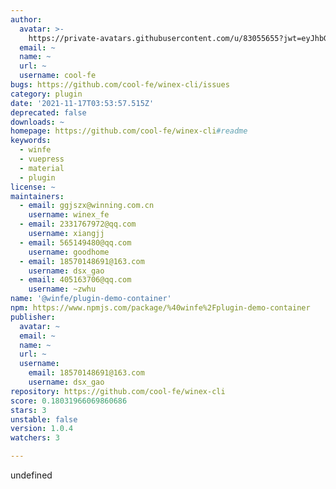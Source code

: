 ```yaml
---
author:
  avatar: >-
    https://private-avatars.githubusercontent.com/u/83055655?jwt=eyJhbGciOiJIUzI1NiIsInR5cCI6IkpXVCJ9.eyJpc3MiOiJnaXRodWIuY29tIiwiYXVkIjoicmF3LmdpdGh1YnVzZXJjb250ZW50LmNvbSIsImtleSI6ImtleTEiLCJleHAiOjE3MzQ2NzM5MjAsIm5iZiI6MTczNDY3MjcyMCwicGF0aCI6Ii91LzgzMDU1NjU1In0.MlAZ5KYPl_iFRHCgX2bA_-NhL8tScGZoKQyOhmvNYA8&v=4
  email: ~
  name: ~
  url: ~
  username: cool-fe
bugs: https://github.com/cool-fe/winex-cli/issues
category: plugin
date: '2021-11-17T03:53:57.515Z'
deprecated: false
downloads: ~
homepage: https://github.com/cool-fe/winex-cli#readme
keywords:
  - winfe
  - vuepress
  - material
  - plugin
license: ~
maintainers:
  - email: ggjszx@winning.com.cn
    username: winex_fe
  - email: 2331767972@qq.com
    username: xiangjj
  - email: 565149480@qq.com
    username: goodhome
  - email: 18570148691@163.com
    username: dsx_gao
  - email: 405163706@qq.com
    username: ~zwhu
name: '@winfe/plugin-demo-container'
npm: https://www.npmjs.com/package/%40winfe%2Fplugin-demo-container
publisher:
  avatar: ~
  email: ~
  name: ~
  url: ~
  username:
    email: 18570148691@163.com
    username: dsx_gao
repository: https://github.com/cool-fe/winex-cli
score: 0.18031966069860686
stars: 3
unstable: false
version: 1.0.4
watchers: 3

---
```


undefined
